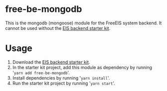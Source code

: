 # free-be-mongodb
This is the mongodb (mongoose) module for the FreeEIS system backend. It cannot be used without the [EIS backend starter kit](https://www.npmjs.com/package/free-be-starter-kit).

# Usage
1. Download the [EIS backend starter kit](https://www.npmjs.com/package/free-be-starter-kit).
2. In the starter kit project, add this module as dependency by running '`yarn add free-be-mongodb`'.
3. Install dependencies by running '`yarn install`'.
4. Run the starter kit project by running '`yarn start`'.
